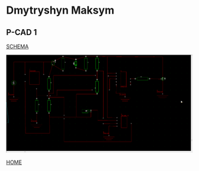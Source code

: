 # Dmytryshyn Maksym

## P-CAD 1

[SCHEMA](docs/4/Untitled1.PCB)


![img1](docs/4/1.png)


[HOME](README.md)